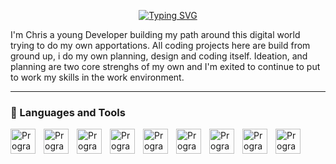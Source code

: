 <p align="center">
<a href="https://git.io/typing-svg"><img src="https://readme-typing-svg.demolab.com?font=Exo2&weight=600&size=25&duration=3000&pause=600&color=AABEF7&center=true&repeat=false&random=false&width=435&lines=Hi!+Welcome+To+Chris's++Profile!" alt="Typing SVG" /></a>
</p>

I'm Chris a young Developer building my path around this digital world trying to do my own apportations. All coding projects here are build from ground up, i do my own planning, design and coding itself. Ideation, and planning are two core strenghs of my own and I'm exited to continue to put to work my skills in the work environment.

<hr>


<h3>🧰 Languages and Tools</h3>
<img align="left" alt="Programming Language" width="40px" style="padding-right:10px;" src="https://cdn.jsdelivr.net/gh/devicons/devicon/icons/java/java-original.svg" />
<img align="left" alt="Programming Language" width="40px" style="padding-right:10px;" src="https://cdn.jsdelivr.net/gh/devicons/devicon/icons/javascript/javascript-plain.svg" />
<img align="left" alt="Programming Language" width="40px" style="padding-right:10px;" src="https://cdn.jsdelivr.net/gh/devicons/devicon/icons/figma/figma-original.svg" />
<img align="left" alt="Programming Language" width="40px" style="padding-right:10px;" src="https://cdn.jsdelivr.net/gh/devicons/devicon/icons/html5/html5-plain.svg" />
<img align="left" alt="Programming Language" width="40px" style="padding-right:10px; "src="https://cdn.jsdelivr.net/gh/devicons/devicon/icons/flutter/flutter-original.svg" />
<img align="left" alt="Programming Language" width="40px" style="padding-right:10px; "src="https://cdn.jsdelivr.net/gh/devicons/devicon/icons/kotlin/kotlin-original.svg" />
<img align="left" alt="Programming Language" width="40px" style="padding-right:10px; src="https://cdn.jsdelivr.net/gh/devicons/devicon/icons/vscode/vscode-original.svg" />
<img align="left" alt="Programming Language" width="40px" style="padding-right:10px; src="https://cdn.jsdelivr.net/gh/devicons/devicon/icons/androidstudio/androidstudio-original.svg" />
<img align="left" alt="Programming Language" width="40px" style="padding-right:10px; src="https://cdn.jsdelivr.net/gh/devicons/devicon/icons/react/react-original.svg" />











